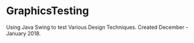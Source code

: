 # GraphicsTesting
Using Java Swing to test Various Design Techniques. Created December - January 2018.
